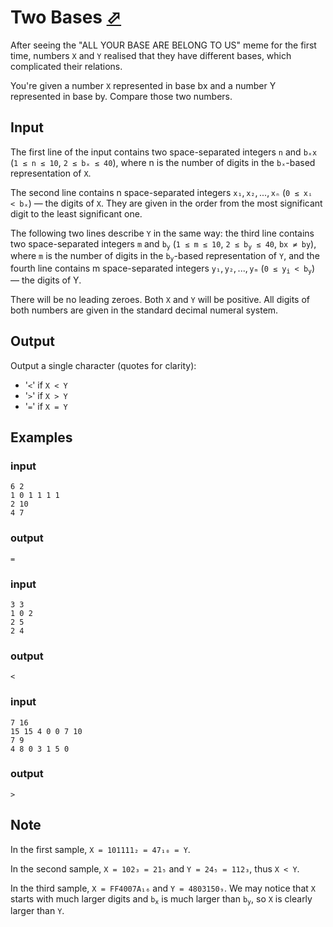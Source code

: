 # Two Bases [⬀](https://codeforces.com/problemset/problem/602/A)

After seeing the "ALL YOUR BASE ARE BELONG TO US" meme for the first time, numbers `X` and `Y` realised that they have different bases, which complicated their relations.

You're given a number `X` represented in base bx and a number Y represented in base by. Compare those two numbers.

## Input

The first line of the input contains two space-separated integers `n` and `bₓx` (`1 ≤ n ≤ 10`, `2 ≤ bₓ ≤ 40`), where n is the number of digits in the `bₓ`-based representation of `X`.

The second line contains n space-separated integers `x₁`, `x₂`, ..., `xₙ` (`0 ≤ xᵢ < bₓ`) — the digits of `X`. They are given in the order from the most significant digit to the least significant one.

The following two lines describe `Y` in the same way: the third line contains two space-separated integers `m` and <code>b<sub>y</sub></code> (`1 ≤ m ≤ 10`, <code>2 ≤ b<sub>y</sub> ≤ 40</code>, `bx ≠ by`), where `m` is the number of digits in the <code>b<sub>y</sub></code>-based representation of `Y`, and the fourth line contains m space-separated integers `y₁`, `y₂`, ..., `yₘ` (<code>0 ≤ y<sub>i</sub> < b<sub>y</sub></code>) — the digits of Y.

There will be no leading zeroes. Both `X` and `Y` will be positive. All digits of both numbers are given in the standard decimal numeral system.

## Output

Output a single character (quotes for clarity):

- '`<`' if `X < Y`
- '`>`' if `X > Y`
- '`=`' if `X = Y`

## Examples

### input
```
6 2
1 0 1 1 1 1
2 10
4 7
```

### output
```
=
```

### input
```
3 3
1 0 2
2 5
2 4
```

### output
```
<
```

### input
```
7 16
15 15 4 0 0 7 10
7 9
4 8 0 3 1 5 0
```

### output
```
>
```

## Note

In the first sample, `X = 101111₂ = 47₁₀ = Y`.

In the second sample, `X = 102₃ = 21₅` and `Y = 24₅ = 112₃`, thus `X < Y`.

In the third sample, `X = FF4007A₁₆` and `Y = 4803150₉`. We may notice that `X` starts with much larger digits and <code>b<sub>x</sub></code> is much larger than <code>b<sub>y</sub></code>, so `X` is clearly larger than `Y`.
